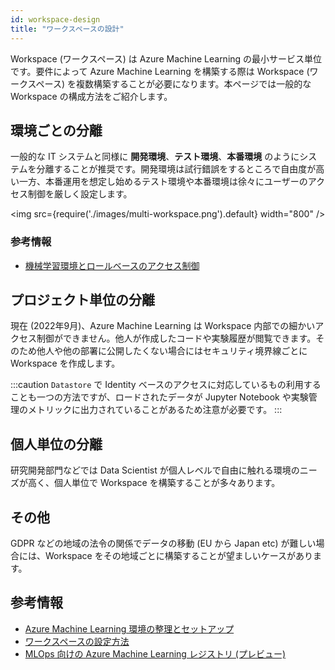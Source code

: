```yaml
---
id: workspace-design
title: "ワークスペースの設計"
---
```



Workspace (ワークスペース) は Azure Machine Learning の最小サービス単位です。要件によって Azure Machine Learning を構築する際は Workspace (ワークスペース) を複数構築することが必要になります。本ページでは一般的な Workspace の構成方法をご紹介します。

## 環境ごとの分離
一般的な IT システムと同様に **開発環境**、**テスト環境**、**本番環境** のようにシステムを分離することが推奨です。開発環境は試行錯誤をするところで自由度が高い一方、本番運用を想定し始めるテスト環境や本番環境は徐々にユーザーのアクセス制御を厳しく設定します。

<img src={require('./images/multi-workspace.png').default} width="800" /><br />


### 参考情報
- [機械学習環境とロールベースのアクセス制御](https://docs.microsoft.com/ja-JP/azure/cloud-adoption-framework/innovate/best-practices/set-up-ml-workspaces#machine-learning-environments-and-role-based-access-control)

## プロジェクト単位の分離
現在 (2022年9月)、Azure Machine Learning は Workspace 内部での細かいアクセス制御ができません。他人が作成したコードや実験履歴が閲覧できます。そのため他人や他の部署に公開したくない場合にはセキュリティ境界線ごとに Workspace を作成します。

:::caution
`Datastore` で Identity ベースのアクセスに対応しているもの利用することも一つの方法ですが、ロードされたデータが Jupyter Notebook や実験管理のメトリックに出力されていることがあるため注意が必要です。
:::

## 個人単位の分離
研究開発部門などでは Data Scientist が個人レベルで自由に触れる環境のニーズが高く、個人単位で Workspace を構築することが多々あります。

## その他

GDPR などの地域の法令の関係でデータの移動 (EU から Japan etc) が難しい場合には、Workspace をその地域ごとに構築することが望ましいケースがあります。


## 参考情報
- [Azure Machine Learning 環境の整理とセットアップ](https://docs.microsoft.com/ja-JP/azure/cloud-adoption-framework/ready/azure-best-practices/ai-machine-learning-resource-organization)
- [ワークスペースの設定方法](https://docs.microsoft.com/ja-JP/azure/cloud-adoption-framework/innovate/best-practices/set-up-ml-workspaces)
- [MLOps 向けの Azure Machine Learning レジストリ (プレビュー)](https://learn.microsoft.com/ja-JP/azure/machine-learning/concept-machine-learning-registries-mlops)
